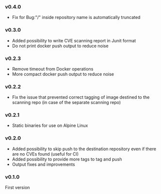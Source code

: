 ### v0.4.0

* Fix for Bug:"/" inside repository name is automatically truncated

### v0.3.0

* Added possibility to write CVE scanning report in Junit format
* Do not print docker push output to reduce noise

### v0.2.3

* Remove timeout from Docker operations
* More compact docker push output to reduce noise

### v0.2.2

* Fix the issue that prevented correct tagging of image destined to the scanning repo (in case of the separate scanning repo)

### v0.2.1

* Static binaries for use on Alpine Linux

### v0.2.0

* Added possibility to skip push to the destination repository even if there are no CVEs found (useful for CI)
* Added possibility to provide more tags to tag and push
* Output fixes and improvements

### v0.1.0

First version
